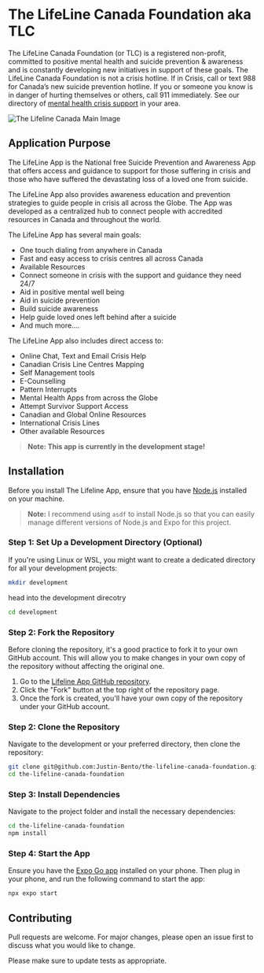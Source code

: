# The LifeLine Canada Foundation aka TLC

The LifeLine Canada Foundation (or TLC) is a registered non-profit, committed to positive mental health and suicide prevention & awareness and is constantly developing new initiatives in support of these goals. The LifeLine Canada Foundation is not a crisis hotline. If in Crisis, call or text 988 for Canada’s new suicide prevention hotline. If you or someone you know is in danger of hurting themselves or others, call 911 immediately. See our directory of [mental health crisis support](https://thelifelinecanada.ca/incrisisneedhelp/) in your area.

![The Lifeline Canada Main Image](https://thelifelinecanada.ca/wp-content/uploads/2023/11/LG.jpg)

## Application Purpose

The LifeLine App is the National free Suicide Prevention and Awareness App that offers access and guidance to support for those suffering in crisis and those who have suffered the devastating loss of a loved one from suicide. 

The LifeLine App also provides awareness education and prevention strategies to guide people in crisis all across the Globe. The App was developed as a centralized hub to connect people with accredited resources in Canada and throughout the world.

The LifeLine App has several main goals:

- One touch dialing from anywhere in Canada
- Fast and easy access to crisis centres all across Canada
- Available Resources
- Connect someone in crisis with the support and guidance they need 24/7
- Aid in positive mental well being
- Aid in suicide prevention
- Build suicide awareness
- Help guide loved ones left behind after a suicide
- And much more….

The LifeLine App also includes direct access to:

- Online Chat, Text and Email Crisis Help
- Canadian Crisis Line Centres Mapping
- Self Management tools
- E-Counselling
- Pattern Interrupts
- Mental Health Apps from across the Globe
- Attempt Survivor Support Access
- Canadian and Global Online Resources
- International Crisis Lines
- Other available Resources

> **Note: This app is currently in the development stage!**

## Installation

Before you install The Lifeline App, ensure that you have [Node.js](https://nodejs.org/en/download/package-manager) installed on your machine.

> **Note:** I recommend using `asdf` to install Node.js so that you can easily manage different versions of Node.js and Expo for this project.

### Step 1: Set Up a Development Directory (Optional)

If you're using Linux or WSL, you might want to create a dedicated directory for all your development projects:

```bash
mkdir development
```

head into the development direcotry

```bash
cd development
```

### Step 2: Fork the Repository

Before cloning the repository, it's a good practice to fork it to your own GitHub account. This will allow you to make changes in your own copy of the repository without affecting the original one.

1. Go to the [Lifeline App GitHub repository](https://github.com/Justin-Bento/the-lifeline-canada-foundation).
2. Click the "Fork" button at the top right of the repository page.
3. Once the fork is created, you'll have your own copy of the repository under your GitHub account.

### Step 2: Clone the Repository

Navigate to the development or your preferred directory, then clone the repository:

```bash
git clone git@github.com:Justin-Bento/the-lifeline-canada-foundation.git
cd the-lifeline-canada-foundation
```

### Step 3: Install Dependencies

Navigate to the project folder and install the necessary dependencies:

```bash
cd the-lifeline-canada-foundation
npm install
```

### Step 4: Start the App

Ensure you have the [Expo Go app](https://expo.dev/client) installed on your phone. Then plug in your phone, and run the following command to start the app:

```bash
npx expo start
```

## Contributing

Pull requests are welcome. For major changes, please open an issue first
to discuss what you would like to change.

Please make sure to update tests as appropriate.
